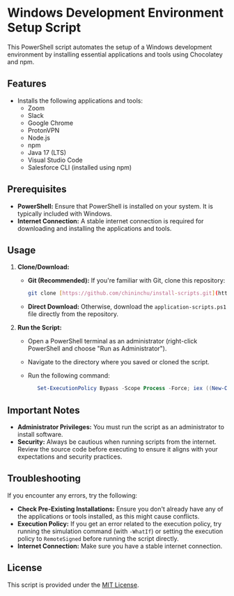 # Windows Development Environment Setup Script

This PowerShell script automates the setup of a Windows development environment by installing essential applications and tools using Chocolatey and npm.

## Features

* Installs the following applications and tools:
    * Zoom
    * Slack
    * Google Chrome
    * ProtonVPN
    * Node.js
    * npm
    * Java 17 (LTS)
    * Visual Studio Code
    * Salesforce CLI (installed using npm)

## Prerequisites

* **PowerShell:**  Ensure that PowerShell is installed on your system. It is typically included with Windows.
* **Internet Connection:**  A stable internet connection is required for downloading and installing the applications and tools.

## Usage

1. **Clone/Download:**
   * **Git (Recommended):** If you're familiar with Git, clone this repository:
      ```bash
      git clone [https://github.com/chininchu/install-scripts.git](https://github.com/chininchu/install-scripts.git)
      ```
   * **Direct Download:** Otherwise, download the `application-scripts.ps1` file directly from the repository.

2. **Run the Script:**
    * Open a PowerShell terminal as an administrator (right-click PowerShell and choose "Run as Administrator").
    * Navigate to the directory where you saved or cloned the script.
    * Run the following command:

      ```powershell
         Set-ExecutionPolicy Bypass -Scope Process -Force; iex ((New-Object System.Net.WebClient).DownloadString('https://raw.githubusercontent.com/chininchu/install-scripts/main/application-scripts.ps1/'))
      ```



## Important Notes

* **Administrator Privileges:**  You must run the script as an administrator to install software.
* **Security:** Always be cautious when running scripts from the internet. Review the source code before executing to ensure it aligns with your expectations and security practices.

## Troubleshooting

If you encounter any errors, try the following:

* **Check Pre-Existing Installations:** Ensure you don't already have any of the applications or tools installed, as this might cause conflicts.
* **Execution Policy:** If you get an error related to the execution policy, try running the simulation command (with `-WhatIf`) or setting the execution policy to `RemoteSigned` before running the script directly.
* **Internet Connection:**  Make sure you have a stable internet connection.

## License

This script is provided under the [MIT License](LICENSE).
